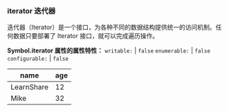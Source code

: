 ### iterator 迭代器
迭代器（Iterator）是一个接口，为各种不同的数据结构提供统一的访问机制。任何数据只要部署了 Iterator 接口，就可以完成遍历操作。

**Symbol.iterator 属性的属性特性：**
`writable:` | `false`
`enumerable:` | `false`
`configurable:` | `false`


name | age
---- | ---
LearnShare | 12
Mike |  32
